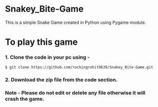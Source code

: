 # Snakey_Bite-Game
This is a simple Snake Game created in Python using Pygame module.
# To play this game 
### 1. Clone the code in your pc using -
```sh
$ git clone https://github.com/rockingrohit9639/Snakey_Bite-Game.git
```
### 2. Download the zip file from the code section.
### Note - Please do not edit or delete any file otherwise it will crash the game.
